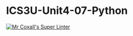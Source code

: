 # ICS3U-Unit4-07-Python

[![Mr Coxall's Super Linter](https://github.com/Feyi-Akomolafe/ICS3U-Unit4-07-Python/workflows/Mr%20Coxall's%20Super%20Linter/badge.svg)](https://github.com/Feyi-Akomolafe/Feyi-Akomolafe/ICS3U-Unit4-07-Python/actions/)


